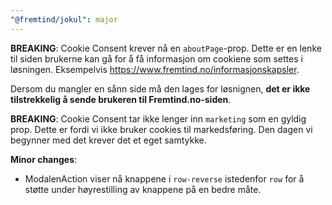 ```yaml
---
"@fremtind/jokul": major
---
```


**BREAKING**: Cookie Consent krever nå en
`aboutPage`-prop. Dette er en lenke til siden brukerne kan gå for å få informasjon om cookiene som settes i løsningen. Eksempelvis https://www.fremtind.no/informasjonskapsler.

Dersom du mangler en sånn side må den lages for løsnignen, **det er ikke tilstrekkelig å sende brukeren til
Fremtind.no-siden**.

**BREAKING**: Cookie Consent tar ikke lenger inn
`marketing` som en gyldig prop. Dette er fordi vi ikke bruker cookies til markedsføring. Den dagen vi begynner med det krever det et eget samtykke.

**Minor changes**:

- ModalenAction viser nå knappene i `row-reverse` istedenfor
  `row` for å støtte under høyrestilling av knappene på en bedre måte.

